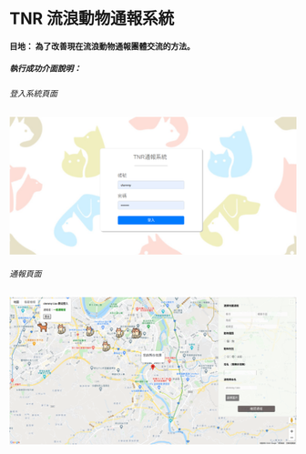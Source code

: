 # TNR 流浪動物通報系統

#### 目地： 為了改善現在流浪動物通報團體交流的方法。

##### 執行成功介面說明：
###### 登入系統頁面
![image](https://raw.githubusercontent.com/royal0721/animal_platform/master/login.png)
###### 通報頁面
![image](https://raw.githubusercontent.com/royal0721/animal_platform/master/inform.png)
